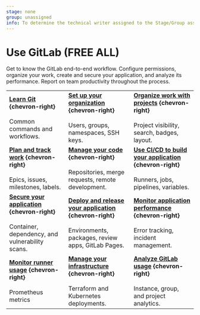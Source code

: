 ```yaml
---
stage: none
group: unassigned
info: To determine the technical writer assigned to the Stage/Group associated with this page, see https://handbook.gitlab.com/handbook/product/ux/technical-writing/#assignments
---
```


# Use GitLab **(FREE ALL)**

Get to know the GitLab end-to-end workflow. Configure permissions,
organize your work, create and secure your application, and analyze its performance. Report on team productivity throughout the process.

| | | |
|--|--|--|
| [**Learn Git**](../topics/git/index.md) **{chevron-right}**<br><br>Common commands and workflows. | [**Set up your organization**](../topics/set_up_organization.md) **{chevron-right}**<br><br>Users, groups, namespaces, SSH keys.| [**Organize work with projects**](../user/project/organize_work_with_projects.md) **{chevron-right}**<br><br>Project visibility, search, badges, layout.|
| [**Plan and track work**](../topics/plan_and_track.md) **{chevron-right}**<br><br>Epics, issues, milestones, labels.| [**Manage your code**](../topics/manage_code.md) **{chevron-right}**<br><br>Repositories, merge requests, remote development. | [**Use CI/CD to build your application**](../topics/build_your_application.md) **{chevron-right}**<br><br>Runners, jobs, pipelines, variables. |
| [**Secure your application**](../user/application_security/secure_your_application.md) **{chevron-right}**<br><br>Container, dependency, and vulnerability scans. | [**Deploy and release your application**](../topics/release_your_application.md) **{chevron-right}**<br><br>Environments, packages, review apps, GitLab Pages. | [**Monitor application performance**](../operations/index.md) **{chevron-right}**<br><br>Error tracking, incident management. |
| [**Monitor runner usage**](https://docs.gitlab.com/runner/monitoring/index.html) **{chevron-right}**<br><br>Prometheus metrics | [**Manage your infrastructure**](../user/infrastructure/index.md) **{chevron-right}**<br><br>Terraform and Kubernetes deployments.| [**Analyze GitLab usage**](../user/analytics/index.md) **{chevron-right}**<br><br>Instance, group, and project analytics. |
